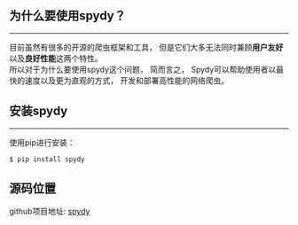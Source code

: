 ## 为什么要使用spydy？
---

目前虽然有很多的开源的爬虫框架和工具， 但是它们大多无法同时兼顾**用户友好**以及**良好性能**这两个特性。  
所以对于为什么要使用spydy这个问题， 简而言之， Spydy可以帮助使用者以最快的速度以及更为直观的方式， 开发和部署高性能的网络爬虫。



## 安装spydy
---

使用pip进行安装：

```
$ pip install spydy
```

## 源码位置
github项目地址: [spydy](https://github.com/superjcd/spydy)